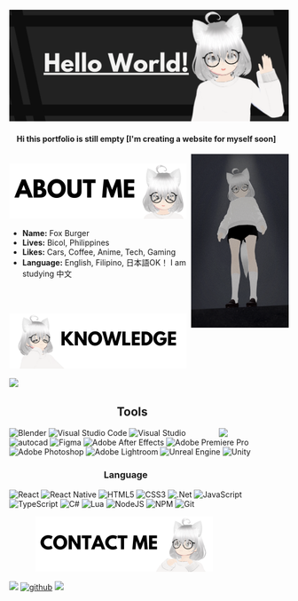 <p align="center"><img src="https://github.com/BurgerFox1/BurgerFox1/blob/main/Banner.png?raw=true"></p>





<h4>&nbsp;&nbsp;&nbsp; Hi this portfolio is still empty [I'm creating a website for myself soon] </h4>

<img src="https://github.com/BurgerFox1/BurgerFox1/blob/main/lmbao.png?raw=true" width=35% align=right>

<p align = "left">&nbsp;&nbsp;&nbsp;&nbsp;&nbsp;&nbsp;&nbsp;&nbsp;&nbsp;&nbsp;&nbsp;&nbsp;<img src="https://github.com/BurgerFox1/BurgerFox1/blob/main/1.png?raw=true"></p>


- **Name:** Fox Burger
- **Lives:** Bicol, Philippines
- **Likes:** Cars, Coffee, Anime, Tech, Gaming
- **Language:** English, Filipino, 日本語OK！ I am studying 中文



<br/>



<p align = "left">&nbsp;&nbsp;&nbsp;&nbsp;&nbsp;&nbsp;&nbsp;&nbsp;&nbsp;&nbsp;&nbsp;&nbsp;<img src="https://github.com/BurgerFox1/BurgerFox1/blob/main/3.png?raw=trueg"></p>
<div align="left">


<img src="https://github-readme-stats.vercel.app/api?username=burgerfox1&show_icons=true&title_color=000&text_color=000&icon_color=000&border_color=000&border_radius=10&rank_icon=github"></img>


<h2>&nbsp;&nbsp;&nbsp;&nbsp;&nbsp;&nbsp;&nbsp;&nbsp;&nbsp;&nbsp;&nbsp;&nbsp;&nbsp;&nbsp;&nbsp;&nbsp;&nbsp;&nbsp;&nbsp;&nbsp;&nbsp;&nbsp;&nbsp;&nbsp;&nbsp;&nbsp;&nbsp;&nbsp;&nbsp;&nbsp;&nbsp;&nbsp;&nbsp;&nbsp;&nbsp;&nbsp;&nbsp;&nbsp;&nbsp;Tools</h2>


<img src="https://github-readme-stats.vercel.app/api/top-langs/?username=anuraghazra&layout=donut-vertical" align=right width=25%>


![Blender](https://img.shields.io/badge/blender-%23F5792A.svg?style=for-the-badge&logo=blender&logoColor=white)
![Visual Studio Code](https://img.shields.io/badge/Visual%20Studio%20Code-0078d7.svg?style=for-the-badge&logo=visual-studio-code&logoColor=white)
![Visual Studio](https://img.shields.io/badge/Visual%20Studio-5C2D91.svg?style=for-the-badge&logo=visual-studio&logoColor=white)
<a target="_blank"><img alt='autocad' src='https://img.shields.io/badge/AutoCAD-100000?style=for-the-badge&logo=autocad&logoColor=E16363&labelColor=black&color=C73333'/></a>
![Figma](https://img.shields.io/badge/figma-%23F24E1E.svg?style=for-the-badge&logo=figma&logoColor=white)
![Adobe After Effects](https://img.shields.io/badge/Adobe%20After%20Effects-9999FF.svg?style=for-the-badge&logo=Adobe%20After%20Effects&logoColor=white)
![Adobe Premiere Pro](https://img.shields.io/badge/Adobe%20Premiere%20Pro-9999FF.svg?style=for-the-badge&logo=Adobe%20Premiere%20Pro&logoColor=white)
![Adobe Photoshop](https://img.shields.io/badge/adobe%20photoshop-%2331A8FF.svg?style=for-the-badge&logo=adobe%20photoshop&logoColor=white)
![Adobe Lightroom](https://img.shields.io/badge/Adobe%20Lightroom-31A8FF.svg?style=for-the-badge&logo=Adobe%20Lightroom&logoColor=white)
![Unreal Engine](https://img.shields.io/badge/unrealengine-%23313131.svg?style=for-the-badge&logo=unrealengine&logoColor=white)
![Unity](https://img.shields.io/badge/unity-%23000000.svg?style=for-the-badge&logo=unity&logoColor=white)

<h3>&nbsp;&nbsp;&nbsp;&nbsp;&nbsp;&nbsp;&nbsp;&nbsp;&nbsp;&nbsp;&nbsp;&nbsp;&nbsp;&nbsp;&nbsp;&nbsp;&nbsp;&nbsp;&nbsp;&nbsp;&nbsp;&nbsp;&nbsp;&nbsp;&nbsp;&nbsp;&nbsp;&nbsp;&nbsp;&nbsp;&nbsp;&nbsp;&nbsp;&nbsp;&nbsp;&nbsp;&nbsp;&nbsp;&nbsp;&nbsp;&nbsp;&nbsp;&nbsp;&nbsp;Language</h3>

![React](https://img.shields.io/badge/react-%2320232a.svg?style=for-the-badge&logo=react&logoColor=%2361DAFB)
![React Native](https://img.shields.io/badge/react_native-%2320232a.svg?style=for-the-badge&logo=react&logoColor=%2361DAFB)
![HTML5](https://img.shields.io/badge/html5-%23E34F26.svg?style=for-the-badge&logo=html5&logoColor=white)
![CSS3](https://img.shields.io/badge/css3-%231572B6.svg?style=for-the-badge&logo=css3&logoColor=white)
![.Net](https://img.shields.io/badge/.NET-5C2D91?style=for-the-badge&logo=.net&logoColor=white)
![JavaScript](https://img.shields.io/badge/javascript-%23323330.svg?style=for-the-badge&logo=javascript&logoColor=%23F7DF1E)
![TypeScript](https://img.shields.io/badge/typescript-%23007ACC.svg?style=for-the-badge&logo=typescript&logoColor=white)
![C#](https://img.shields.io/badge/c%23-%23239120.svg?style=for-the-badge&logo=csharp&logoColor=white)
![Lua](https://img.shields.io/badge/lua-%232C2D72.svg?style=for-the-badge&logo=lua&logoColor=white)
![NodeJS](https://img.shields.io/badge/node.js-6DA55F?style=for-the-badge&logo=node.js&logoColor=white)
![NPM](https://img.shields.io/badge/NPM-%23CB3837.svg?style=for-the-badge&logo=npm&logoColor=white)
![Git](https://img.shields.io/badge/git-%23F05033.svg?style=for-the-badge&logo=git&logoColor=white)


</div>




<p align = "left">&nbsp;&nbsp;&nbsp;&nbsp;&nbsp;&nbsp;&nbsp;&nbsp;&nbsp;&nbsp;&nbsp;&nbsp;<img src="https://github.com/BurgerFox1/BurgerFox1/blob/main/2.png?raw=true"></p>




<a href="mailto:kitsunebusiness1@gmail.com" target="_blank"><img  src="https://img.shields.io/badge/Gmail-D14836?style=for-the-badge&logo=gmail&logoColor=white"></a>
<a href='https://github.com/BurgerFox1' target="_blank"><img alt='github' src='https://img.shields.io/badge/github-100000?style=for-the-badge&logo=github&logoColor=white&labelColor=black&color=black'/></a>
<a href="https://www.linkedin.com/in/burgerfox1/" target="_blank"><img src="https://img.shields.io/badge/linkedin-%230077B5.svg?style=for-the-badge&logo=linkedin&logoColor=white"></a>




